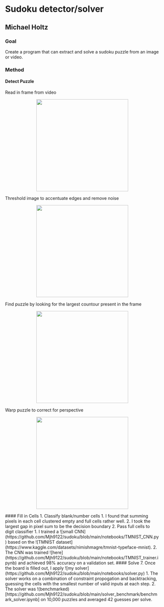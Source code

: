 # Sudoku detector/solver
## Michael Holtz

### Goal 
Create a program that can extract and solve a sudoku puzzle from an image or video. 

### Method
#### Detect Puzzle
Read in frame from video  
<p align="center">
  <img src="https://github.com/Mjh9122/sudoku/blob/main/figures/correctly_solved_frame.png" width="300" class = "center"> 
</p>

 
Threshold image to accentuate edges and remove noise  
<p align="center">
  <img src="https://github.com/Mjh9122/sudoku/blob/main/figures/binary.png" width="300">  
</p>
Find puzzle by looking for the largest countour present in the frame   
<p align="center">
  <img src="https://github.com/Mjh9122/sudoku/blob/main/figures/puzzle.png" width="300">  
</p>
Warp puzzle to correct for perspective 
<p align="center">
  <img src="https://github.com/Mjh9122/sudoku/blob/main/figures/detected_puzzle.png" width="300">  
</p>
#### Fill in Cells
1. Classify blank/number cells
  1. I found that summing pixels in each cell clustered empty and full cells rather well.
  2. I took the largest gap in pixel sum to be the decision boundary
2. Pass full cells to digit classifier
   1. I trained a ![small CNN](https://github.com/Mjh9122/sudoku/blob/main/notebooks/TMNIST_CNN.py) based on the ![TMNIST dataset](https://www.kaggle.com/datasets/nimishmagre/tmnist-typeface-mnist).
   2. The CNN was trained ![here](https://github.com/Mjh9122/sudoku/blob/main/notebooks/TMNIST_trainer.ipynb) and achieved 98% accuracy on a validation set.
#### Solve
7. Once the board is filled out, I apply ![my solver](https://github.com/Mjh9122/sudoku/blob/main/notebooks/solver.py)
   1. The solver works on a combination of constraint propogation and backtracking, guessing the cells with the smallest number of valid inputs at each step.
   2. The solver was !(benchmarked)[https://github.com/Mjh9122/sudoku/blob/main/solver_benchmark/benchmark_solver.ipynb] on 10,000 puzzles and averaged 42 guesses per solve.


